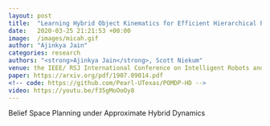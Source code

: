 ```yaml
---
layout: post
title:  "Learning Hybrid Object Kinematics for Efficient Hierarchical Planning Under Uncertainty"
date:   2020-03-25 21:21:53 +00:00
image:  /images/micah.gif
author: "Ajinkya Jain"
categories: research
authors: "<strong>Ajinkya Jain</strong>, Scott Niekum"
venue: the IEEE/ RSJ International Conference on Intelligent Robots and Systems (IROS)
paper: https://arxiv.org/pdf/1907.09014.pdf
<!-- code: https://github.com/Pearl-UTexas/POMDP-HD -->
video: https://youtu.be/f35gMoOoOy8 
---
```

Belief Space Planning under Approximate Hybrid Dynamics
